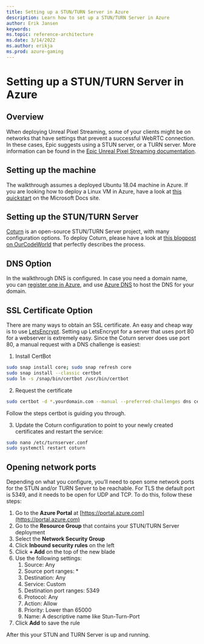 ```yaml
---
title: Setting up a STUN/TURN Server in Azure
description: Learn how to set up a STUN/TURN Server in Azure
author: Erik Jansen
keywords: 
ms.topic: reference-architecture
ms.date: 3/14/2022
ms.author: erikja
ms.prod: azure-gaming
---
```


# Setting up a STUN/TURN Server in Azure

## Overview

When deploying Unreal Pixel Streaming, some of your clients might be on networks that have settings that prevent a successful WebRTC connection. In these cases, Epic suggests using a STUN server, or a TURN server. More information can be found in the [Epic Unreal Pixel Streaming documentation](https://docs.unrealengine.com/4.27/en-US/SharingAndReleasing/PixelStreaming/Hosting/).

## Setting up the machine

The walkthrough assumes a deployed Ubuntu 18.04 machine in Azure. If you are looking how to deploy a Linux VM in Azure, have a look at [this quickstart](/azure/virtual-machines/linux/quick-create-portal) on the Microsoft Docs site.

## Setting up the STUN/TURN Server

[Coturn](https://github.com/coturn/coturn) is an open-source STUN/TURN Server project, with many configuration options. To deploy Coturn, please have a look at [this blogpost on OurCodeWorld](https://ourcodeworld.com/articles/read/1175/how-to-create-and-configure-your-own-stun-turn-server-with-coturn-in-ubuntu-18-04) that perfectly describes the process.

## DNS Option

In the walkthrough DNS is configured. In case you need a domain name, you can [register one in Azure](/azure/app-service/manage-custom-dns-buy-domain), and use [Azure DNS](/azure/dns/dns-overview) to host the DNS for your domain.

## SSL Certificate Option

There are many ways to obtain an SSL certificate. An easy and cheap way is to use [LetsEncrypt](https://letsencrypt.org/). Setting up LetsEncrypt for a server that uses port 80 for a webserver is extremely easy. Since the Coturn server does use port 80, a manual request with a DNS challenge is easiest:

1. Install CertBot

```bash
sudo snap install core; sudo snap refresh core
sudo snap install --classic certbot
sudo ln -s /snap/bin/certbot /usr/bin/certbot
```

2. Request the certificate

```bash
sudo certbot -d *.yourdomain.com --manual --preferred-challenges dns certonly
```

Follow the steps certbot is guiding you through.

3. Update the Coturn configuration to point to your newly created certificates and restart the service:

```bash
sudo nano /etc/turnserver.conf
sudo systemctl restart coturn
```

## Opening network ports

Depending on what you configure, you’ll need to open some network ports for the STUN and/or TURN Server to be reachable. For TLS the default port is 5349, and it needs to be open for UDP and TCP. To do this, follow these steps:

1. Go to the **Azure Portal** at [https://portal.azure.com](https://portal.azure.com)
2. Go to the **Resource Group** that contains your STUN/TURN Server deployment
3. Select the **Network Security Group**
4. Click **Inbound security rules** on the left
5. Click **+ Add** on the top of the new blade
6. Use the following settings:
    1. Source: Any
    2. Source port ranges: *
    3. Destination: Any
    4. Service: Custom
    5. Destination port ranges: 5349
    6. Protocol: Any
    7. Action: Allow
    8. Priority: Lower than 65000
    9. Name: A descriptive name like Stun-Turn-Port
7. Click **Add** to save the rule

After this your STUN and TURN Server is up and running.
